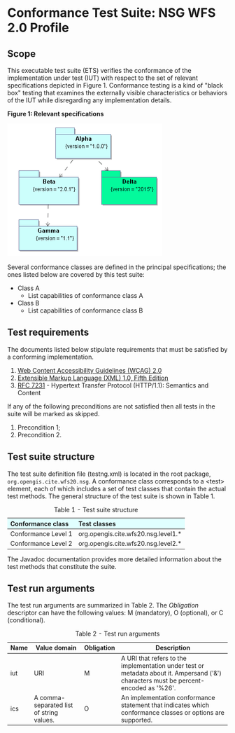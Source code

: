 
# Conformance Test Suite: NSG WFS 2.0 Profile

## Scope

This executable test suite (ETS) verifies the conformance of the implementation 
under test (IUT) with respect to the set of relevant specifications depicted in 
Figure 1. Conformance testing is a kind of "black box" testing that examines the 
externally visible characteristics or behaviors of the IUT while disregarding 
any implementation details.

**Figure 1: Relevant specifications**

![Set of relevant specifications](img/specifications.png)

Several conformance classes are defined in the principal specifications; the ones 
listed below are covered by this test suite:

* Class A 
    - List capabilities of conformance class A
* Class B 
    - List capabilities of conformance class B


## Test requirements

The documents listed below stipulate requirements that must be satisfied by a 
conforming implementation.

1. [Web Content Accessibility Guidelines (WCAG) 2.0](http://www.w3.org/TR/WCAG20/)
2. [Extensible Markup Language (XML) 1.0, Fifth Edition](http://www.w3.org/TR/xml/)
3. [RFC 7231](https://tools.ietf.org/html/rfc7231) - Hypertext Transfer Protocol 
(HTTP/1.1): Semantics and Content 

If any of the following preconditions are not satisfied then all tests in the 
suite will be marked as skipped.

1. Precondition 1;
2. Precondition 2.


## Test suite structure

The test suite definition file (testng.xml) is located in the root package, 
`org.opengis.cite.wfs20.nsg`. A conformance class corresponds to a &lt;test&gt; element, each 
of which includes a set of test classes that contain the actual test methods. 
The general structure of the test suite is shown in Table 1.

<table>
  <caption>Table 1 - Test suite structure</caption>
  <thead>
    <tr style="text-align: left; background-color: LightCyan">
      <th>Conformance class</th>
      <th>Test classes</th>
    </tr>
  </thead>
  <tbody>
    <tr>
      <td>Conformance Level 1</td>
      <td>org.opengis.cite.wfs20.nsg.level1.*</td>
    </tr>
    <tr>
      <td>Conformance Level 2</td>
      <td>org.opengis.cite.wfs20.nsg.level2.*</td>
    </tr>
  </tbody>
</table>

The Javadoc documentation provides more detailed information about the test 
methods that constitute the suite.


## Test run arguments

The test run arguments are summarized in Table 2. The _Obligation_ descriptor can 
have the following values: M (mandatory), O (optional), or C (conditional).

<table>
	<caption>Table 2 - Test run arguments</caption>
	<thead>
    <tr>
      <th>Name</th>
      <th>Value domain</th>
	    <th>Obligation</th>
	    <th>Description</th>
    </tr>
  </thead>
	<tbody>
    <tr>
      <td>iut</td>
      <td>URI</td>
      <td>M</td>
      <td>A URI that refers to the implementation under test or metadata about it.
    Ampersand ('&amp;') characters must be percent-encoded as '%26'.</td>
    </tr>
	  <tr>
      <td>ics</td>
      <td>A comma-separated list of string values.</td>
      <td>O</td>
      <td>An implementation conformance statement that indicates which conformance 
      classes or options are supported.</td>
    </tr>
	</tbody>
</table>
